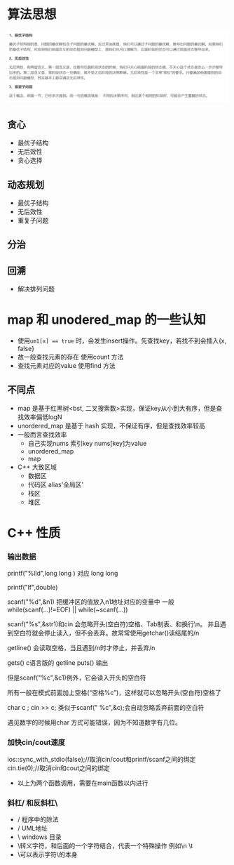 # 算法思想
![](./capture0.png) 
## 贪心
* 最优子结构
* 无后效性
* 贪心选择
## 动态规划
* 最优子结构
* 无后效性
* 重复子问题
## 分治
## 回溯
* 解决排列问题
  
# map 和 unodered_map 的一些认知
* 使用`um1[x] == true` 时，会发生insert操作。先查找key，若找不到会插入{x, false}
* 故一般查找元素的存在 使用count 方法
* 查找元素对应的value 使用find 方法
## 不同点
* map 是基于红黑树<bst, 二叉搜索数>实现，保证key从小到大有序，但是查找效率偏低logN
* unordered_map 是基于 hash 实现，不保证有序，但是查找效率较高
* 一般而言查找效率 
  * 自己实现nums 索引key nums[key]为value 
  * unordered_map
  * map
* C++ 大致区域
  * 数据区
  * 代码区 alias'全局区'
  * 栈区
  * 堆区
# C++ 性质
### 输出数据

printf("%lld",long long ) 对应 long long

printf("lf",double)

scanf("%d",&n1) 把缓冲区的值放入n1地址对应的变量中
一般while(scanf(...)!=EOF) || while(~scanf(...))

scanf("%s",&str1)和cin 会忽略开头(空白符)空格、Tab制表、和换行\n。 并且遇到空白符就会停止读入，但不会丢弃。故常常使用getchar()读结尾的/n

getline() 会读取空格，当且遇到/n时才停止，并丢弃/n

gets() c语言版的 getline
puts() 输出

但是scanf("%c",&c1)例外，它会读入开头的空白符

所有一般在模式前面加上空格(“空格%c”)，这样就可以忽略开头(空白符)空格了

char c ; cin >> c; 类似于scanf(" %c",&c);会自动忽略丢弃前面的空白符

遇见数字的时候用char 方式可能错误，因为不知道数字有几位。

### 加快cin/cout速度

ios::sync_with_stdio(false);//取消cin/cout和printf/scanf之间的绑定 <br>
cin.tie(0);//取消cin和cout之间的绑定 <br>
* 以上为两个函数调用，需要在main函数以内进行
### 斜杠/ 和反斜杠\
* / 程序中的除法
* / UML地址
* \ windows 目录
* \转义字符，和后面的一个字符结合，代表一个特殊操作 例如\n \t
* \\可以表示字符\的本身
  


